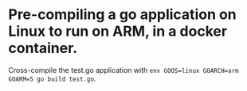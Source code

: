 # Pre-compiling a go application on Linux to run on ARM, in a docker container. 

Cross-compile the test.go application with `env GOOS=linux GOARCH=arm GOARM=5 go build test.go`.